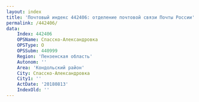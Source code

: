 ```yaml
---
layout: index
title: 'Почтовый индекс 442406: отделение почтовой связи Почты России'
permalink: /442406/
data:
    Index: 442406
    OPSName: Спасско-Александровка
    OPSType: О
    OPSSubm: 440999
    Region: 'Пензенская область'
    Autonom: ''
    Area: 'Кондольский район'
    City: Спасско-Александровка
    City1: ''
    ActDate: '20180813'
    IndexOld: ''
---
```

